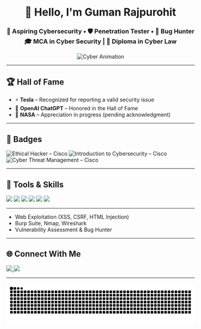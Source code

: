 <h1 align="center">👋 Hello, I'm Guman Rajpurohit</h1>

<h3 align="center">
🚀 Aspiring Cybersecurity • 🛡️ Penetration Tester • 🐞 Bug Hunter  
🎓 MCA in Cyber Security | 📜 Diploma in Cyber Law  
</h3>

<p align="center">
  <img src="https://media.giphy.com/media/RbDKaczqWovIugyJmW/giphy.gif" height="180" alt="Cyber Animation"/>
</p>

---

## 🏆 Hall of Fame

- ⚡ **Tesla** – Recognized for reporting a valid security issue  
- 💬 **OpenAI ChatGPT** – Honored in the Hall of Fame  
- 🚀 **NASA** – Appreciation in progress (pending acknowledgment)  

---

## 🏅 Badges

<div align="left">
  <img src="https://images.credly.com/images/242902b5-f527-42ad-865e-977c9e1b5b58/image.png" width="100" alt="Ethical Hacker – Cisco"/>
  <img src="https://images.credly.com/images/af8c6b4e-fc31-47c4-8dcb-eb7a2065dc5b/I2CS__1_.png" width="100" alt="Introduction to Cybersecurity – Cisco"/>
  <img src="https://images.credly.com/images/5d5ac32b-d239-42b8-9665-8a921dc3ab47/image.png" width="100" alt="Cyber Threat Management – Cisco"/>
</div>

---

## 🧰 Tools & Skills

<div align="left">
  <img src="https://cdn.jsdelivr.net/gh/devicons/devicon/icons/python/python-original.svg" style="height:30px;" />
  <img src="https://cdn.jsdelivr.net/gh/devicons/devicon/icons/bash/bash-original.svg" style="height:30px;" />
  <img src="https://cdn.jsdelivr.net/gh/devicons/devicon/icons/linux/linux-original.svg" style="height:30px;" />
  <img src="https://cdn.jsdelivr.net/gh/devicons/devicon/icons/html5/html5-original.svg" style="height:30px;" />
  <img src="https://cdn.jsdelivr.net/gh/devicons/devicon/icons/css3/css3-original.svg" style="height:30px;" />
  <img src="https://cdn.jsdelivr.net/gh/devicons/devicon/icons/javascript/javascript-original.svg" style="height:30px;" />
</div>

---

- Web Exploitation (XSS, CSRF, HTML Injection)  
- Burp Suite, Nmap, Wireshark  
- Vulnerability Assessment & Bug Hunter

---

## 🌐 Connect With Me

<div align="left">
  <a href="https://www.instagram.com/gumanrajpurohitt" target="_blank">
    <img src="https://img.shields.io/static/v1?message=Instagram&logo=instagram&label=&color=E4405F&logoColor=white&labelColor=&style=for-the-badge" height="35" />
  </a>
  <a href="https://www.linkedin.com/in/guman-rajpurohit/" target="_blank">
    <img src="https://img.shields.io/static/v1?message=LinkedIn&logo=linkedin&label=&color=0077B5&logoColor=white&labelColor=&style=for-the-badge" height="35" />
  </a>
</div>

---

<img src="https://raw.githubusercontent.com/Guman-Rajpurohit/Guman-Rajpurohit/refs/heads/output/snake.svg" alt="Snake animation" />
